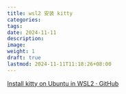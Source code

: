 ```yaml
---
title: wsl2 安装 kitty
categories: 
tags: 
date: 2024-11-11
description: 
image: 
weight: 1
draft: true
lastmod: 2024-11-11T11:18:26+08:00
---
```

[Install kitty on Ubuntu in WSL2 · GitHub](https://gist.github.com/VPraharsha03/dce1692afccdb2d220fffff3ad8448f0)
